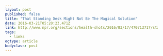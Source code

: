 ```yaml
---
layout: post 
published: false 
title: "That Standing Desk Might Not Be The Magical Solution" 
date: 2016-03-21T05:20:23.471Z 
link: http://www.npr.org/sections/health-shots/2016/03/17/470713717/stand-to-work-if-you-like-but-dont-brag-about-its-benefits 
tags:
  - links
ogtype: article 
bodyclass: post 
---
```


